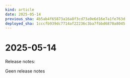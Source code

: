 ```yaml
---
kind: article
date: 2025-05-14
previous_sha: 4b5ab4f65873a16a8f3cd73a9e6d16e7a1fe763d
deployed_sha: 1cccfb939dc7714af22236c3ba7fbbd6870a8045
---
```


# 2025-05-14

Release notes:

Geen release notes
